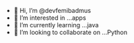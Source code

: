 - 👋 Hi, I’m @devfemibadmus
- 👀 I’m interested in ...apps
- 🌱 I’m currently learning ...java
- 💞️ I’m looking to collaborate on ...Python




